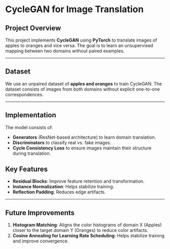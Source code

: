# CycleGAN for Image Translation

## Project Overview
This project implements **CycleGAN** using **PyTorch** to translate images of apples to oranges and vice versa. The goal is to learn an unsupervised mapping between two domains without paired examples.

---
## Dataset
We use an unpaired dataset of **apples and oranges** to train CycleGAN. The dataset consists of images from both domains without explicit one-to-one correspondences.

---

## Implementation
The model consists of:
- **Generators** (ResNet-based architecture) to learn domain translation.
- **Discriminators** to classify real vs. fake images.
- **Cycle Consistency Loss** to ensure images maintain their structure during translation.

## Key Features
- **Residual Blocks**: Improve feature retention and transformation.
- **Instance Normalization**: Helps stabilize training.
- **Reflection Padding**: Reduces edge artifacts.

---

## Future Improvements
1. **Histogram Matching**: Aligns the color histograms of domain X (Apples) closer to the target domain Y (Oranges) to reduce color artifacts.
2. **Cosine Annealing for Learning Rate Scheduling**: Helps stabilize training and improve convergence.


